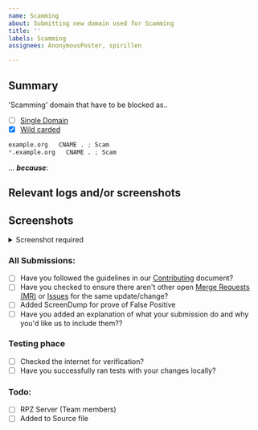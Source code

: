 ```yaml
---
name: Scamming
about: Submitting new domain used for Scamming
title: ''
labels: Scamming
assignees: AnonymousPoster, spirillen

---
```


## Summary

<!-- Keep any domains in back ticks `(`)`

Screenshot is required within the <details> pane. Leave a blank line before
and after the image link -->

'Scamming' domain that have to be blocked as..

- [ ] [Single Domain](source/scamming/domains.list)
- [X] [Wild carded](source/scamming/wildcard.list)

```python
example.org   CNAME . ; Scam
*.example.org   CNAME . ; Scam
```

... ***because***:

## Relevant logs and/or screenshots

<!-- Paste any relevant logs - please use code blocks (```) to format
console output, logs, and code as it's very hard to read otherwise. -->

## Screenshots

<details><Summary>Screenshot required</summary>



</details>

### All Submissions:
- [ ] Have you followed the guidelines in our [Contributing](CONTRIBUTING.md) document?
- [ ] Have you checked to ensure there aren't other open [Merge Requests (MR)](../merge_requests) or [Issues](../issues) for the same update/change?
- [ ] Added ScreenDump for prove of False Positive
- [ ] Have you added an explanation of what your submission do and why you'd like us to include them??

### Testing phace
- [ ] Checked the internet for verification?
- [ ] Have you successfully ran tests with your changes locally?

### Todo:
- [ ] RPZ Server (Team members)
- [ ] Added to Source file

